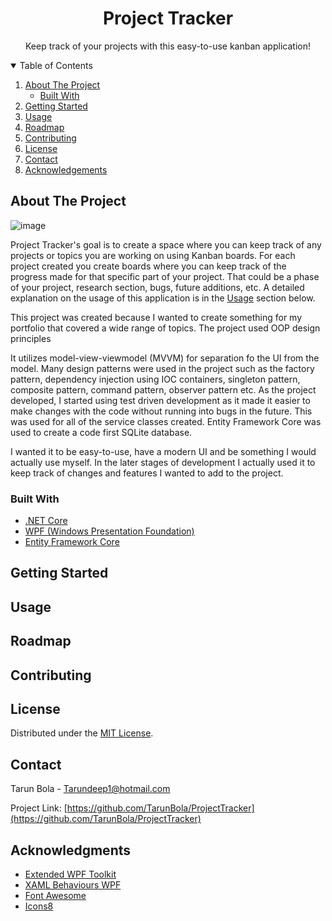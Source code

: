 <!-- Project Logo -->
<p align="center">
  <h1 align="center">Project Tracker</h1>
  <p align="center">Keep track of your projects with this easy-to-use kanban application!</p>
</p>

<!-- Table of Contents -->
<details open="open">
  <summary>Table of Contents</summary>
  <ol>
    <li>
      <a href="#about-the-project">About The Project</a>
      <ul>
        <li><a href="#built-with">Built With</a></li>
      </ul>
    </li>
    <li>
      <a href="#getting-started">Getting Started</a>
    </li>
    <li><a href="#usage">Usage</a></li>
    <li><a href="#roadmap">Roadmap</a></li>
    <li><a href="#contributing">Contributing</a></li>
    <li><a href="#license">License</a></li>
    <li><a href="#contact">Contact</a></li>
    <li><a href="#acknowledgements">Acknowledgements</a></li>
  </ol>
</details>

## About The Project

![image](https://user-images.githubusercontent.com/14295466/119246269-35d61d80-bb4e-11eb-8336-683c162d3fba.png)

Project Tracker's goal is to create a space where you can keep track of any projects or topics you are working on using Kanban boards. For each project created you create boards where you can keep track of the progress made for that specific part of your project. That could be a phase of your project, research section, bugs, future additions, etc.  A detailed explanation on the usage of this application is in the [Usage](https://github.com/TarunBola/ProjectTracker#usage) section below.

This project was created because I wanted to create something for my portfolio that covered a wide range of topics. The project used OOP design principles

It utilizes model-view-viewmodel (MVVM) for separation fo the UI from the model. Many design patterns were used in the project such as the factory pattern, dependency injection using IOC containers, singleton pattern, composite pattern, command pattern, observer pattern etc. As the project developed, I started using test driven development as it made it easier to make changes with the code without running into bugs in the future. This was used for all of the service classes created. Entity Framework Core was used to create a code first SQLite database. 

I wanted it to be easy-to-use, have a modern UI and  be something I would actually use myself. In the later stages of development I actually used it to keep track of changes and features I wanted to add to the project.

### Built With
* [.NET Core](https://dotnet.microsoft.com/)
* [WPF (Windows Presentation Foundation)](https://docs.microsoft.com/en-us/dotnet/desktop/wpf/?view=netdesktop-5.0)
* [Entity Framework Core](https://docs.microsoft.com/en-us/ef/)

## Getting Started

## Usage

## Roadmap

## Contributing

## License

Distributed under the [MIT License](https://github.com/othneildrew/Best-README-Template/blob/master/LICENSE.txt).

## Contact
Tarun Bola - Tarundeep1@hotmail.com

Project Link: [https://github.com/TarunBola/ProjectTracker](https://github.com/TarunBola/ProjectTracker)

## Acknowledgments
* [Extended WPF Toolkit](https://github.com/xceedsoftware/wpftoolkit)
* [XAML Behaviours WPF](https://github.com/Microsoft/XamlBehaviorsWpf)
* [Font Awesome](https://fontawesome.com)
* [Icons8](https://icons8.com/)

<!-- Links and Images -->
[license-url]: https://github.com/othneildrew/Best-README-Template/blob/master/LICENSE.txt
